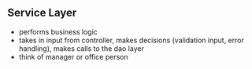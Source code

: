 ## Service Layer

- performs business logic
- takes in input from controller, makes decisions (validation input, error handling),
     makes calls to the dao layer
- think of manager or office person